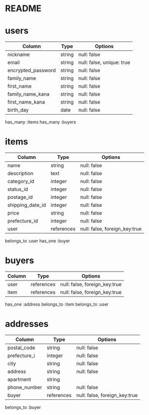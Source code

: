 # README

# users
| Column             | Type    | Options                   |
| ------------------ | ------- | ------------------------- |
| nickname           | string  | null: false               |
| email              | string  | null: false, unique: true |
| encrypted_password | string  | null: false               |
| family_name        | string  | null: false               |
| first_name         | string  | null: false               |
| family_name_kana   | string  | null: false               |
| first_name_kana    | string  | null: false               |
| birth_day          | date    | null: false               |

has_many :items
has_many :buyers


# items
| Column            | Type    | Options     |
| ----------------- | ------- | ----------- |
| name              | string  | null: false |
| description       | text    | null: false |
| category_id       | integer | null: false |
| status_id         | integer | null: false |
| postage_id        | integer | null: false |
| shipping_date_id  | integer | null: false |
| price             | string  | null: false |
| prefecture_id     | integer | null: false |
| user              | references | null: false, foreign_key:true |

belongs_to :user
has_one :buyer


# buyers
| Column           | Type       | Options                       |
| ---------------- | ---------- | ----------------------------- |
| user             | references | null: false, foreign_key:true |
| item             | references |null: false, foreign_key:true  |

has_one :address
belongs_to :item
belongs_to :user


# addresses
| Column            | Type       | Options     |
| ----------------- | ---------- | ----------- |
| postal_code       | string     | null: false  |
| prefecture_i      | integer    | null: false  |
| city              | string     | null: false  |
| address           | string     | null: false  |
| apartment         | string     |              |
| phone_number      | string     | null: false  |
| buyer             | references | null: false, foreign_key:true |

belongs_to :buyer